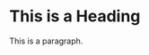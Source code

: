 <head>
<title>Privacy Policy</title>
</head>
<body>

<h1>This is a Heading</h1>
<p>This is a paragraph.</p>

</body>
